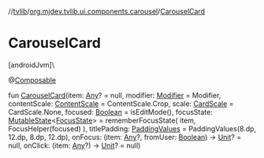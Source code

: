 //[tvlib](../../index.md)/[org.mjdev.tvlib.ui.components.carousel](index.md)/[CarouselCard](-carousel-card.md)

# CarouselCard

[androidJvm]\

@[Composable](https://developer.android.com/reference/kotlin/androidx/compose/runtime/Composable.html)

fun [CarouselCard](-carousel-card.md)(item: [Any](https://kotlinlang.org/api/latest/jvm/stdlib/kotlin/-any/index.html)? = null, modifier: [Modifier](https://developer.android.com/reference/kotlin/androidx/compose/ui/Modifier.html) = Modifier, contentScale: [ContentScale](https://developer.android.com/reference/kotlin/androidx/compose/ui/layout/ContentScale.html) = ContentScale.Crop, scale: [CardScale](https://developer.android.com/reference/kotlin/androidx/tv/material3/CardScale.html) = CardScale.None, focused: [Boolean](https://kotlinlang.org/api/latest/jvm/stdlib/kotlin/-boolean/index.html) = isEditMode(), focusState: [MutableState](https://developer.android.com/reference/kotlin/androidx/compose/runtime/MutableState.html)&lt;[FocusState](https://developer.android.com/reference/kotlin/androidx/compose/ui/focus/FocusState.html)&gt; = rememberFocusState(
        item,
        FocusHelper(focused)
    ), titlePadding: [PaddingValues](https://developer.android.com/reference/kotlin/androidx/compose/foundation/layout/PaddingValues.html) = PaddingValues(8.dp, 12.dp, 8.dp, 12.dp), onFocus: (item: [Any](https://kotlinlang.org/api/latest/jvm/stdlib/kotlin/-any/index.html)?, fromUser: [Boolean](https://kotlinlang.org/api/latest/jvm/stdlib/kotlin/-boolean/index.html)) -&gt; [Unit](https://kotlinlang.org/api/latest/jvm/stdlib/kotlin/-unit/index.html)? = null, onClick: (item: [Any](https://kotlinlang.org/api/latest/jvm/stdlib/kotlin/-any/index.html)?) -&gt; [Unit](https://kotlinlang.org/api/latest/jvm/stdlib/kotlin/-unit/index.html)? = null)
